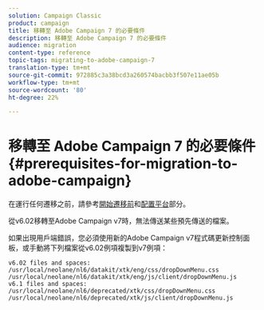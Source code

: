 ```yaml
---
solution: Campaign Classic
product: campaign
title: 移轉至 Adobe Campaign 7 的必要條件
description: 移轉至 Adobe Campaign 7 的必要條件
audience: migration
content-type: reference
topic-tags: migrating-to-adobe-campaign-7
translation-type: tm+mt
source-git-commit: 972885c3a38bcd3a260574bacbb3f507e11ae05b
workflow-type: tm+mt
source-wordcount: '80'
ht-degree: 22%

---
```



# 移轉至 Adobe Campaign 7 的必要條件{#prerequisites-for-migration-to-adobe-campaign}

在運行任何遷移之前，請參考[開始遷移前](../../migration/using/before-starting-migration.md)和[配置平台](../../migration/using/configuring-your-platform.md)部分。

從v6.02移轉至Adobe Campaign v7時，無法傳送某些預先傳送的檔案。

如果出現用戶端錯誤，您必須使用新的Adobe Campaign v7程式碼更新控制面板，或手動將下列檔案從v6.02例項複製到v7例項：

```
v6.02 files and spaces:
/usr/local/neolane/nl6/datakit/xtk/eng/css/dropDownMenu.css
/usr/local/neolane/nl6/datakit/xtk/eng/js/client/dropDownMenu.js
v6.1 files and spaces:
/usr/local/neolane/nl6/deprecated/xtk/css/dropDownMenu.css
/usr/local/neolane/nl6/deprecated/xtk/js/client/dropDownMenu.js  
```
